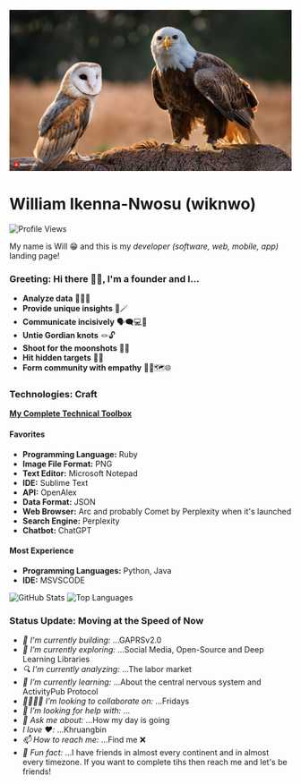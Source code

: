 ![Will's GitHub Banner](zephyrandcuba.jpg)

# William Ikenna-Nwosu (wiknwo)
![Profile Views](https://komarev.com/ghpvc/?username=wiknwo&color=blue)

My name is Will 😁 and this is my *developer (software, web, mobile, app)* landing page!

### Greeting: Hi there 👋🏽, I'm a founder and I...

- **Analyze data** 🧑🏽‍💻
- **Provide unique insights** 🔮🪄
- **Communicate incisively** 🗣️🗨️💻🎯
- **Untie Gordian knots** 🪢🔓
- **Shoot for the moonshots** 🔫🌚
- **Hit hidden targets** 👻🐘
- **Form community with empathy** 🤲🏽🗺️🌐

### Technologies: Craft

[**My Complete Technical Toolbox**](https://www.pinterest.com/wiknwo/my-tech-toolbox/)

#### Favorites
- **Programming Language:** Ruby
- **Image File Format:** PNG
- **Text Editor:** Microsoft Notepad
- **IDE:** Sublime Text
- **API:** OpenAlex
- **Data Format:** JSON
- **Web Browser:** Arc and probably Comet by Perplexity when it's launched
- **Search Engine:** Perplexity
- **Chatbot:** ChatGPT

#### Most Experience

- **Programming Languages:** Python, Java
- **IDE:** MSVSCODE

![GitHub Stats](https://github-readme-stats.vercel.app/api?username=wiknwo&show_icons=true&theme=radical)
![Top Languages](https://github-readme-stats.vercel.app/api/top-langs/?username=wiknwo&layout=compact&theme=tokyonight)

### Status Update: Moving at the Speed of Now

- *🔨 I'm currently building:* ...GAPRSv2.0
- *🔭 I’m currently exploring:* ...Social Media, Open-Source and Deep Learning Libraries
- *🔍 I'm currently analyzing:* ...The labor market
- *🌱 I’m currently learning:* ...About the central nervous system and ActivityPub Protocol
- *🫱🏽‍🫲🏽 I’m looking to collaborate on:* ...Fridays
- *🤔 I’m looking for help with:* ...
- *💬 Ask me about:* ...How my day is going
- *I love ❤️:* ...Khruangbin
- *📫 How to reach me:* ...Find me ❌
- *🤗 Fun fact:* ...I have friends in almost every continent and in almost every timezone. If you want to complete tihs then reach me and let's be friends!

